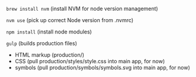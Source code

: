 `brew install nvm` (install NVM for node version management)

`nvm use` (pick up correct Node version from .nvmrc)

`npm install` (install node modules)

`gulp` (builds production files)

- HTML markup (production/)
- CSS (pull production/styles/style.css into main app, for now)
- symbols (pull production/symbols/symbols.svg into main app, for now)